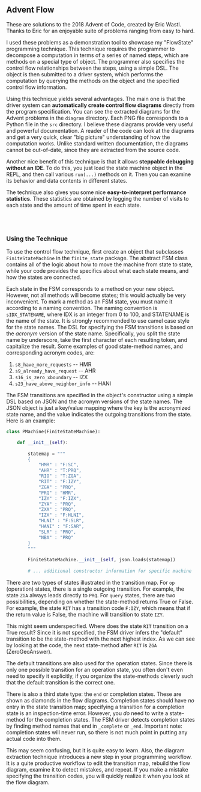 ## Advent Flow

These are solutions to the 2018 Advent of Code, created by Eric Wastl. 
Thanks to Eric for an enjoyable suite of problems ranging from easy to hard. 

I used these problems as a demonstration tool to showcase my "FlowState" programming technique.
This technique requires the programmer to decompose a computation in terms of a series of 
	named steps, which are methods on a special type of object.
The programmer also specifies the control flow relationships between the steps, 
	using a simple DSL.
The object is then submitted to a driver system, which performs the computation
	by querying the methods on the object and the specified control flow information.
	
Using this technique yields several advantages.
The main one is that the driver system can 
	**automatically create control flow diagrams** directly from the program specification.
You can see the extracted diagrams for the Advent problems in the `diagram` directory.
Each PNG file corresponds to a Python file in the `src` directory.
I believe these diagrams provide very useful and powerful documentation.
A reader of the code can look at the diagrams and get a very quick, clear "big picture" 
	understanding of how the computation works.
Unlike standard written documentation, the diagrams cannot be out-of-date,
	since they are extracted from the source code.

Another nice benefit of this technique is that it allows  **steppable debugging without an IDE**.
To do this, you just load the state machine object in the REPL,
	and then call various `run(...)` methods on it.
Then you can examine its behavior and data contents in different states.

The technique also gives you some nice **easy-to-interpret performance statistics**.
These statistics are obtained by logging the number of visits to each state and 
	the amount of time spent in each state.
	
<br/>
<br/>
	
	
### Using the Technique

To use the control flow technique, first create an object that subclasses `FiniteStateMachine` 
	in the `finite_state` package.
The abstract FSM class contains all of the logic about how to move the machine from state to state,
	while your code provides the specifics about what each state means, 
	and how the states are connected.
	
Each state in the FSM corresponds to a method on your new object.
However, not all methods will become states; this would actually be very inconvenient.
To mark a method as an FSM state, you must name it according to a naming convention.
The naming convention is `sIDX_STATENAME`, where IDX is an integer from 0 to 100, and STATENAME
	is the name of the state.
It is strongly recommended to use camel case style for the state names. 
The DSL for specifying the FSM transitions is based on the *acronym* version of the state name.
Specifically, you split the state name by underscore, take the first character of each resulting token,
	and capitalize the result.
Some examples of good state-method names, and corresponding acronym codes, are:

1. `s8_have_more_requests` -- HMR
1. `s9_already_have_request` -- AHR
1. `s16_is_zero_xboundary` -- IZX
1. `s23_have_above_neighbor_info` -- HANI


The FSM transitions are specified in the object's constructor using a simple DSL based on JSON
	and the acronym versions of the state names.
The JSON object is just a key/value mapping where the key is the acronymized state name, and 
	the value indicates the outgoing transitions from the state.
Here is an example:

```python
class PMachine(FiniteStateMachine):

    def __init__(self):
        
        statemap = """
        {
            "HMR" : "F:SC",
            "AHR" : "T:PRQ",
            "RIO" : "T:ZGA",
            "RIT" : "F:IZY",
            "ZGA" : "PRQ",
            "PRQ" : "HMR",
            "IZY" : "F:IZX",
            "ZYA" : "PRQ",
            "ZXA" : "PRQ",
            "IZX" : "F:HLNI",
            "HLNI" : "F:SLR",
            "HANI" : "F:SAR",
            "SLR" : "PRQ",
            "NBA" : "PRQ"
        }
        """
        
        FiniteStateMachine.__init__(self, json.loads(statemap))
        
        # ... additional constructor information for specific machine
```

There are two types of states illustrated in the transition map.
For `op` (operation) states, there is a single outgoing transition.
For example, the state `ZGA` always leads directly to `PRQ`. 
For `query` states, there are two possibilities, depending on whether the state-method returns True or False.
For example, the state `RIT` has a transition code `F:IZY`, 
	which means that if the return value is False, the machine will transition to state `IZY`.

This might seem underspecified. 
Where does the state `RIT` transition on a True result?
Since it is not specified, the FSM driver infers the "default" transition to be 
	the state-method with the next highest index.
As we can see by looking at the code, the next state-method after `RIT` is `ZGA` (ZeroGeoAnswer).

The default transitions are also used for the operation states.
Since there is only one possible transition for an operation state,
	you often don't even need to specify it explicitly,
	if you organize the state-methods cleverly such that 
	the default transition is the correct one.
	
There is also a third state type: the `end` or completion states. 
These are shown as diamonds in the flow diagrams.
Completion states should have *no* entry in the state transition map;
	specifying a transition for a completion state is an inspection-time error.
However, you *do* need to write a state-method for the completion states.
The FSM driver detects completion states
	by finding method names that end in `_complete` or `_end`.
Important note: completion states will never run,
	so there is not much point in putting any actual code into them.

This may seem confusing, but it is quite easy to learn.
Also, the diagram extraction technique introduces a new step in your programming workflow.
It is a quite productive workflow 
	to edit the transition map, rebuild the flow diagram, examine it to detect mistakes, and repeat.
If you make a mistake specifying the transition codes,
	you will quickly realize it when you look at the flow diagram.

